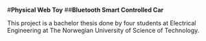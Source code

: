 #**Physical Web Toy**
##**Bluetooth Smart Controlled Car**

This project is a bachelor thesis done by four students at Electrical Engineering at The Norwegian University of Science of Technology.


